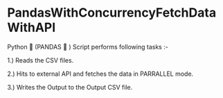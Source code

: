 # PandasWithConcurrencyFetchDataWithAPI

Python 🐍  (PANDAS 🐼 ) Script performs following tasks :- 

1.) Reads the CSV files. 

2.) Hits to external API and fetches the data in PARRALLEL mode.

3.) Writes the Output to the Output CSV file.
